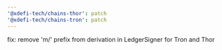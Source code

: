 ```yaml
---
'@xdefi-tech/chains-thor': patch
'@xdefi-tech/chains-tron': patch
---
```


fix: remove 'm/' prefix from derivation in LedgerSigner for Tron and Thor
